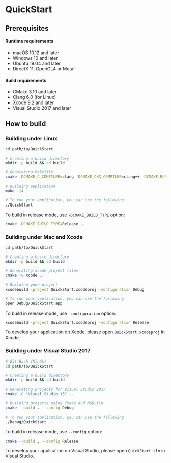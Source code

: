 # QuickStart

## Prerequisites

#### Runtime requirements

* macOS 10.12 and later
* Windows 10 and later
* Ubuntu 19.04 and later
* DirectX 11, OpenGL4 or Metal

#### Build requirements

* CMake 3.10 and later
* Clang 6.0 (for Linux)
* Xcode 9.2 and later
* Visual Studio 2017 and later

## How to build

### Building under Linux

```sh
cd path/to/QuickStart

# Creating a build directory
mkdir -p build && cd build

# Generating Makefile
cmake -DCMAKE_C_COMPILER=clang -DCMAKE_CXX_COMPILER=clang++ -DCMAKE_BUILD_TYPE=Debug ..

# Building application
make -j4

# To run your application, you can use the following
./QuickStart
```

To build in release mode, use `-DCMAKE_BUILD_TYPE` option:

```sh
cmake -DCMAKE_BUILD_TYPE=Release ..
```

### Building under Mac and Xcode

```sh
cd path/to/QuickStart

# Creating a build directory
mkdir -p build && cd build

# Generating Xcode project files
cmake -G Xcode ..

# Building your project
xcodebuild -project QuickStart.xcodeproj -configuration Debug

# To run your application, you can use the following
open Debug/QuickStart.app
```

To build in release mode, use `-configuration` option:

```sh
xcodebuild -project QuickStart.xcodeproj -configuration Release
```

To develop your application on Xcode, please open `QuickStart.xcodeproj` in Xcode.

### Building under Visual Studio 2017

```sh
# Git Bash (MinGW)
cd path/to/QuickStart

# Creating a build directory
mkdir -p build && cd build

# Generating projects for Visual Studio 2017
cmake -G "Visual Studio 15" ..

# Building projects using CMake and MSBuild
cmake --build . --config Debug

# To run your application, you can use the following
./Debug/QuickStart
```

To build in release mode, use `--config` option:

```sh
cmake --build . --config Release
```

To develop your application on Visual Studio, please open `QuickStart.sln` in Visual Studio.
